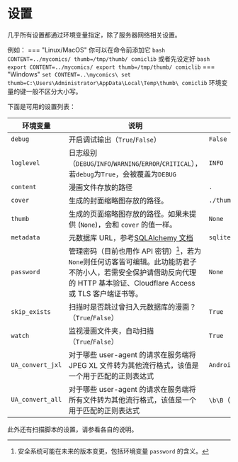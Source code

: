 # 设置

几乎所有设置都通过环境变量指定，除了服务器网络相关设置。

例如：
=== "Linux/MacOS"
    你可以在命令前添加它
    ``` bash
    CONTENT=../mycomics/ thumb=/tmp/thumb/ comiclib
    ```
    或者先设定好
    ``` bash
    export CONTENT=../mycomics/
    export thumb=/tmp/thumb/
    comiclib
    ```
=== "Windows"
    ```
    set CONTENT=..\mycomics\
    set thumb=C:\Users\Administrator\AppData\Local\Temp\thumb\
    comiclib
    ```
环境变量的键一般不区分大小写。

下面是可用的设置列表：

| 环境变量 | 说明 | 默认值 |
| ------- | ---- | ----- |
| `debug` | 开启调试输出（`True`/`False`） | `False` |
| `loglevel` | 日志级别（`DEBUG`/`INFO`/`WARNING`/`ERROR`/`CRITICAL`），若`debug`为`True`，会被覆盖为`DEBUG` | `INFO` |
| `content` | 漫画文件存放的路径 | `.` |
| `cover` | 生成的封面缩略图存放的路径。 | `./thumb`|
| `thumb` | 生成的页面缩略图存放的路径。如果未提供 (`None`)，会和 `cover` 的值一样。| `None`|
| `metadata` | 元数据库 URL，参考[SQLAlchemy 文档](https://docs.sqlalchemy.org/en/20/core/engines.html#database-urls) | `sqlite:///./comiclib_metadata.db` |
| `password` | 管理密码（目前也用作 API 密钥）[^1]，若为`None`则任何访客皆可编辑。此功能防君子不防小人，若需安全保护请借助反向代理的 HTTP 基本验证、Cloudflare Access 或 TLS 客户端证书等。| `None`|
| `skip_exists`| 扫描时是否跳过曾扫入元数据库的漫画？（`True`/`False`）| `True` |
| `watch` | 监视漫画文件夹，自动扫描 （`True`/`False`）| `True` |
| `UA_convert_jxl` | 对于哪些 user-agent 的请求在服务端将 JPEG XL 文件转为其他流行格式，该值是一个用于匹配的正则表达式 | `Android` |
| `UA_convert_all` | 对于哪些 user-agent 的请求在服务端将所有文件转为其他流行格式，该值是一个用于匹配的正则表达式 | `\b\B`（不匹配任何东西）|

此外还有扫描脚本的设置，请参看各自的说明。

[^1]: 安全系统可能在未来的版本变更，包括环境变量 `password` 的含义。
